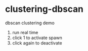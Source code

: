 # clustering-dbscan
dbscan clustering demo

1. run real time 
2. click 1 to activate spawn
3. click again to deactivate